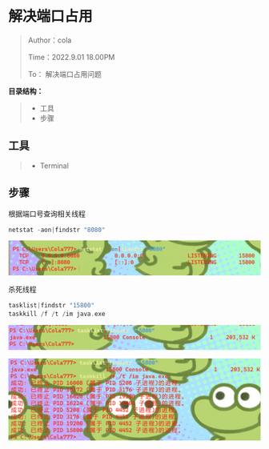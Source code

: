 # 解决端口占用

> Author：cola
>
> Time：2022.9.01 18.00PM
>
> To： 解决端口占用问题

**目录结构：**

> - 工具
> - 步骤

## 工具

> - Terminal

## 步骤

根据端口号查询相关线程

```c
netstat -aon|findstr "8080"
```

![](https://raw.githubusercontent.com/1203952894/cloudimg/main/20220901180229.png)

杀死线程

```c
tasklist|findstr "15800"
taskkill /f /t /im java.exe
```

![](https://raw.githubusercontent.com/1203952894/cloudimg/main/20220901180431.png)

![](https://raw.githubusercontent.com/1203952894/cloudimg/main/20220901180511.png)
